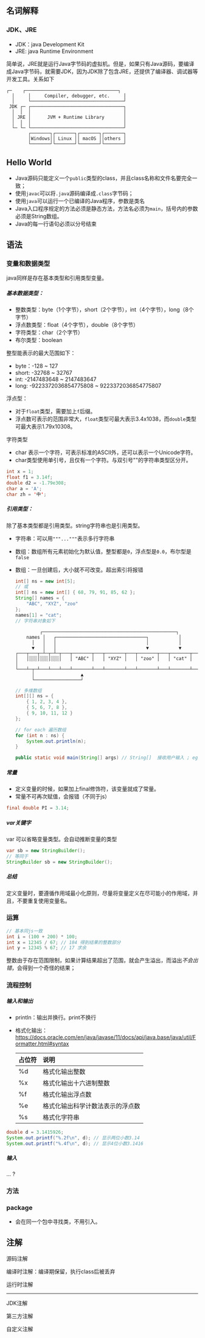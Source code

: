 ## 名词解释

### JDK、JRE

* JDK：java Development Kit
* JRE:  java Runtime Environment

简单说，JRE就是运行Java字节码的虚拟机。但是，如果只有Java源码，要编译成Java字节码，就需要JDK，因为JDK除了包含JRE，还提供了编译器、调试器等开发工具。关系如下

```ascii
┌─    ┌──────────────────────────────────┐
  │     │     Compiler, debugger, etc.     │
  │     └──────────────────────────────────┘
 JDK ┌─ ┌──────────────────────────────────┐
  │  │  │                                  │
  │ JRE │      JVM + Runtime Library       │
  │  │  │                                  │
  └─ └─ └──────────────────────────────────┘
        ┌───────┐┌───────┐┌───────┐┌───────┐
        │Windows││ Linux ││ macOS ││others │
        └───────┘└───────┘└───────┘└───────┘
```

## Hello World

* Java源码只能定义一个`public`类型的class，并且class名称和文件名要完全一致；
* 使用`javac`可以将`.java`源码编译成`.class`字节码；
* 使用`java`可以运行一个已编译的Java程序，参数是类名
* Java入口程序规定的方法必须是静态方法，方法名必须为`main`，括号内的参数必须是String数组。
* Java的每一行语句必须以分号结束

## 语法

### 变量和数据类型

java同样是存在基本类型和引用类型变量。

##### 基本数据类型：

* 整数类型：byte（1个字节），short（2个字节），int（4个字节），long（8个字节）
* 浮点数类型：float（4个字节），double（8个字节）
* 字符类型：char（2个字节）
* 布尔类型：boolean

整型能表示的最大范围如下：

- byte：-128 ~ 127
- short: -32768 ~ 32767
- int: -2147483648 ~ 2147483647
- long: -9223372036854775808 ~ 9223372036854775807

浮点型：

* 对于`float`类型，需要加上`f`后缀。
* 浮点数可表示的范围非常大，`float`类型可最大表示3.4x1038，而`double`类型可最大表示1.79x10308。

字符类型

* char 表示一个字符，可表示标准的ASCII外，还可以表示一个Unicode字符。
* char类型使用单引号，且仅有一个字符。与双引号""的字符串类型区分开。

```java
int x = 1;
float f1 = 3.14f;
double d2 = -1.79e308;
char a = 'A';
char zh = '中';
```

##### 引用类型：

除了基本类型都是引用类型。string字符串也是引用类型。

* 字符串：可以用`"""..."""`表示多行字符串

* 数组：数组所有元素初始化为默认值，整型都是`0`，浮点型是`0.0`，布尔型是`false`

* 数组：一旦创建后，大小就不可改变。超出索引将报错

  ```java
  int[] ns = new int[5];
  // 或
  int[] ns = new int[] { 68, 79, 91, 85, 62 };
  String[] names = {
      "ABC", "XYZ", "zoo"
  };
  names[1] = "cat";
  // 字符串对象如下
  ```

  ```ascii
           ┌─────────────────────────────────────────────────┐
      names │   ┌─────────────────────────────────┐           │
        │   │   │                                 │           │
        ▼   │   │                                 ▼           ▼
  ┌───┬───┬─┴─┬─┴─┬───┬───────┬───┬───────┬───┬───────┬───┬───────┬───┐
  │   │░░░│░░░│░░░│   │ "ABC" │   │ "XYZ" │   │ "zoo" │   │ "cat" │   │
  └───┴─┬─┴───┴───┴───┴───────┴───┴───────┴───┴───────┴───┴───────┴───┘
        │                 ▲
        └─────────────────┘
  ```

  ```java
  // 多维数组
  int[][] ns = {
      { 1, 2, 3, 4 },
      { 5, 6, 7, 8 },
      { 9, 10, 11, 12 }
  };
  ```

  ```java
  // for each 遍历数组
  for (int n : ns) {
      System.out.println(n);
  }
  ```

  ```java
  public static void main(String[] args) // String[]  接收用户输入 ; eg: java Main -version。 a
  ```

  

##### 常量

* 定义变量的时候，如果加上final修饰符，该变量就成了常量。
* 常量不可再次赋值，会报错（不同于js）

```java
final double PI = 3.14;
```

##### var关键字

var 可以省略变量类型。会自动推断变量的类型

```java
var sb = new StringBuilder();
// 等同于
StringBuilder sb = new StringBuilder();
```

##### 总结

定义变量时，要遵循作用域最小化原则，尽量将变量定义在尽可能小的作用域，并且，不要重复使用变量名。

### 运算

```java
// 基本同js一致
int i = (100 + 200) * 100;
int x = 12345 / 67; // 184 得到结果的整数部分
int y = 12345 % 67; // 17 求余
```

整数由于存在范围限制，如果计算结果超出了范围，就会产生溢出，而溢出*不会出错*，会得到一个奇怪的结果；

### 流程控制

##### 输入和输出

* println：输出并换行。print不换行

* 格式化输出：https://docs.oracle.com/en/java/javase/11/docs/api/java.base/java/util/Formatter.html#syntax

  | 占位符 | 说明                             |
  | :----- | :------------------------------- |
  | %d     | 格式化输出整数                   |
  | %x     | 格式化输出十六进制整数           |
  | %f     | 格式化输出浮点数                 |
  | %e     | 格式化输出科学计数法表示的浮点数 |
  | %s     | 格式化字符串                     |

```java
double d = 3.1415926;
System.out.printf("%.2f\n", d); // 显示两位小数3.14
System.out.printf("%.4f\n", d); // 显示4位小数3.1416
```

##### 输入

... ?

### 方法

### package

* 会在同一个包中寻找类，不用引入。

## 注解

源码注解

编译时注解：编译期保留，执行class后被丢弃

运行时注解

---------------

JDK注解

第三方注解

自定义注解

